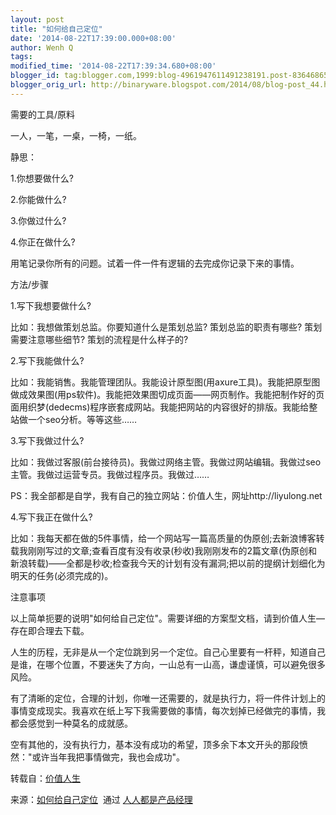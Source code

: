 ```yaml
---
layout: post
title: "如何给自己定位"
date: '2014-08-22T17:39:00.000+08:00'
author: Wenh Q
tags:
modified_time: '2014-08-22T17:39:34.680+08:00'
blogger_id: tag:blogger.com,1999:blog-4961947611491238191.post-8364686525404607936
blogger_orig_url: http://binaryware.blogspot.com/2014/08/blog-post_44.html
---
```


需要的工具/原料



一人，一笔，一桌，一椅，一纸。



静思：



1.你想要做什么?



2.你能做什么?



3.你做过什么?



4.你正在做什么?



用笔记录你所有的问题。试着一件一件有逻辑的去完成你记录下来的事情。



方法/步骤



1.写下我想要做什么?



比如：我想做策划总监。你要知道什么是策划总监? 策划总监的职责有哪些?
策划需要注意哪些细节? 策划的流程是什么样子的?



2.写下我能做什么?



比如：我能销售。我能管理团队。我能设计原型图(用axure工具)。我能把原型图做成效果图(用ps软件)。我能把效果图切成页面——网页制作。我能把制作好的页面用织梦(dedecms)程序嵌套成网站。我能把网站的内容很好的排版。我能给整站做一个seo分析。等等这些……



3.写下我做过什么?



比如：我做过客服(前台接待员)。我做过网络主管。我做过网站编辑。我做过seo主管。我做过运营专员。我做过程序员。我做过……



PS：我全部都是自学，我有自己的独立网站：价值人生，网址http://liyulong.net



4.写下我正在做什么?



比如：我每天都在做的5件事情，给一个网站写一篇高质量的伪原创;去新浪博客转载我刚刚写过的文章;查看百度有没有收录(秒收)我刚刚发布的2篇文章(伪原创和新浪转载)——全都是秒收;检查我今天的计划有没有漏洞;把以前的提纲计划细化为明天的任务(必须完成的)。



注意事项



以上简单扼要的说明"如何给自己定位"。需要详细的方案型文档，请到价值人生—存在即合理去下载。



人生的历程，无非是从一个定位跳到另一个定位。自己心里要有一杆秤，知道自己是谁，在哪个位置，不要迷失了方向，一山总有一山高，谦虚谨慎，可以避免很多风险。



有了清晰的定位，合理的计划，你唯一还需要的，就是执行力，将一件件计划上的事情变成现实。我喜欢在纸上写下我需要做的事情，每次划掉已经做完的事情，我都会感觉到一种莫名的成就感。



空有其他的，没有执行力，基本没有成功的希望，顶多余下本文开头的那段愤然："或许当年我把事情做完，我也会成功"。



转载自：[价值人生](http://liyulong.net/post/35.html)


来源：[如何给自己定位](http://www.woshipm.com/pmd/98513.html)  通过 [人人都是产品经理](http://www.woshipm.com/)
